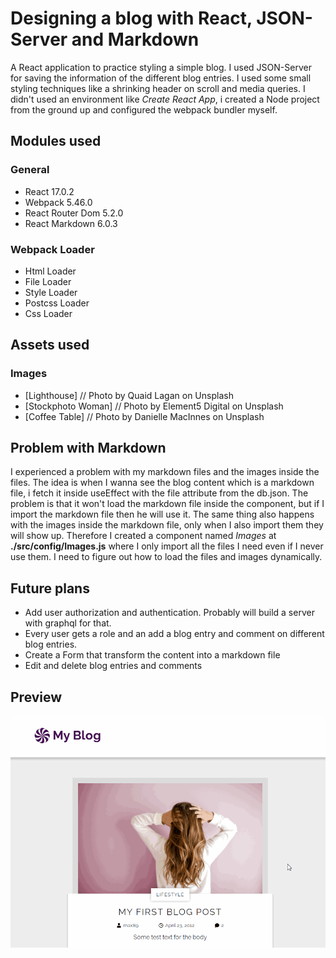 # Designing a blog with React, JSON-Server and Markdown

A React application to practice styling a simple blog. I used JSON-Server for saving the information of the different blog entries. I used some small styling techniques like a shrinking header on scroll and media queries. I didn't used an environment like *Create React App*, i created a Node project from the ground up and configured the webpack bundler myself.


## Modules used

### General
- React 17.0.2
- Webpack 5.46.0
- React Router Dom 5.2.0
- React Markdown 6.0.3

### Webpack Loader
- Html Loader
- File Loader
- Style Loader
- Postcss Loader
- Css Loader


## Assets used

### Images
- [Lighthouse] // Photo by Quaid Lagan on Unsplash
- [Stockphoto Woman] // Photo by Element5 Digital on Unsplash
- [Coffee Table] // Photo by Danielle MacInnes on Unsplash


## Problem with Markdown

I experienced a problem with my markdown files and the images inside the files. The idea is when I wanna see the blog content which is a markdown file, i fetch it inside useEffect with the file attribute from the db.json. The problem is that it won't load the markdown file inside the component, but if I import the markdown file then he will use it. The same thing also happens with the images inside the markdown file, only when I also import them they will show up. Therefore I created a component named *Images* at **./src/config/Images.js** where I only import all the files I need even if I never use them. I need to figure out how to load the files and images dynamically.


## Future plans

- Add user authorization and authentication. Probably will build a server with graphql for that.
- Every user gets a role and an add a blog entry and comment on different blog entries.
- Create a Form that transform the content into a markdown file
- Edit and delete blog entries and comments


## Preview

![blog](./assets/documentary/blog.gif)